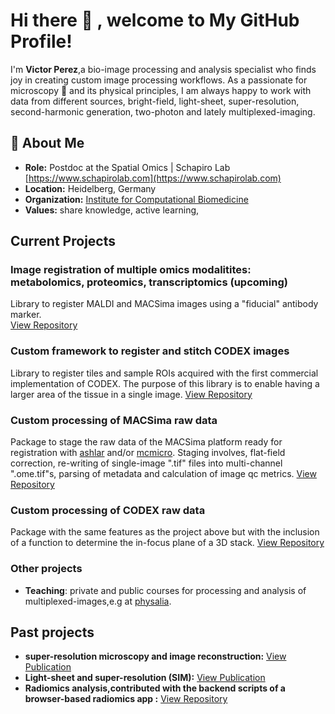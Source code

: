 # Hi there 👋 , welcome to My GitHub Profile!

I'm **Victor Perez**,a bio-image processing and analysis specialist who finds joy in creating custom image processing workflows.  As a passionate for microscopy 🔬 and its physical principles, I am always happy to work with data from different sources, bright-field, light-sheet, super-resolution, second-harmonic generation, two-photon and lately multiplexed-imaging.

## 🔬 About Me  

- **Role:** Postdoc at the Spatial Omics | Schapiro Lab [https://www.schapirolab.com](https://www.schapirolab.com) 
- **Location:** Heidelberg, Germany  
- **Organization:** [Institute for Computational Biomedicine](https://www.medizinische-fakultaet-hd.uni-heidelberg.de/organisation/institute/institute-for-computational-biomedicine) 
- **Values:** share knowledge, active learning,

## Current Projects  

### Image registration of multiple omics modalitites: metabolomics, proteomics, transcriptomics (upcoming)
Library to register MALDI and MACSima images using a "fiducial" antibody marker.  
[View Repository](https://github.com/SchapiroLabor/femur-multi-omics)

### Custom framework to register and stitch CODEX images
Library to register tiles and sample ROIs acquired with the first commercial implementation of CODEX.  The purpose of this library is to enable having a larger area of the tissue in a single image.
[View Repository](https://github.com/SchapiroLabor/myeloCAFs)

### Custom processing of MACSima raw data
Package to stage the raw data of the MACSima platform ready for registration with [ashlar](https://pypi.org/project/ashlar/) and/or [mcmicro](https://mcmicro.org/).  Staging involves, flat-field correction, re-writing of single-image ".tif" files into multi-channel ".ome.tif"s, parsing of metadata and calculation of image qc metrics.
[View Repository](https://github.com/SchapiroLabor/macsima2mc)

### Custom processing of CODEX raw data
Package with the same features as the project above but with the inclusion of a function to determine the in-focus plane of a 3D stack.
[View Repository](https://github.com/SchapiroLabor/codex2mc)

### Other projects 
- **Teaching**: private and public courses for processing and analysis of multiplexed-images,e.g at [physalia](https://www.physalia-courses.org/courses-workshops/multiplexed-image-analysis/).  

## Past projects 
- **super-resolution microscopy and image reconstruction:** [View Publication](https://www.nature.com/articles/srep37149)
- **Light-sheet and super-resolution (SIM):** [View Publication](https://pubmed.ncbi.nlm.nih.gov/28438995/)
- **Radiomics analysis,contributed with the backend scripts of a browser-based radiomics app :** [View Repository](https://github.com/webmastergom/ampel_docker/tree/master/backend/ampel-api/src/radiomics_scripts)
